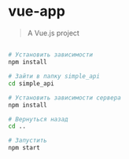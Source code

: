 # vue-app

> A Vue.js project

##

``` bash
# Установить зависимости
npm install

# Зайти в папку simple_api
cd simple_api

# Установить зависимости сервера
npm install

# Вернуться назад
cd ..

# Запустить
npm start
